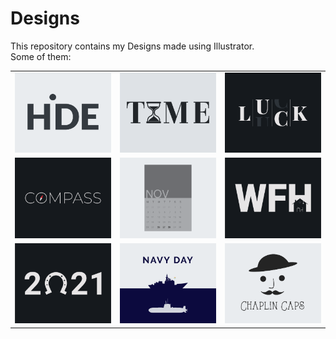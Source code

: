# Designs
This repository contains my Designs made using Illustrator.<br>
Some of them:<br>
<table>
<tr><td><img src="./2020-11/png/23.11.2020.png"></td><td><img src="./2020-11/png/16.11.2020.png"></td><td><img src="./2020-12/png/06.12.2020.png"></td></tr>
<tr><td><img src="./2020-12/png/12.12.2020.png"></td><td><img src="./2020-11/png/26.11.2020.png"></td><td><img src="./2021-01/png/05.01.2021.png"></td></tr>
<tr><td><img src="./2021-01/png/01.01.2021.png"></td><td><img src="./2020-12/png/04.12.2020.png"></td><td><img src="./2020-11/png/18.11.2020.png"></td></tr>
</table>
